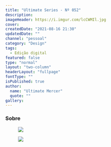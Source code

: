 ```yaml
---
title: "Ultimate Series - Nº 052"
description:
imageHeader: https://i.imgur.com/lcCWMIl.jpg
cover:
createdDate: "2021-08-16 21:30"
updatedDate: ""
channel: "pessoal"
category: "Design"
tags:
  - Edição digital
featured: false
type: "normal"
layout: "two-column"
headerLayout: "fullpage"
fontType: ""
isPublished: true
author:
  name: "Ultimate Mercer"
  quote: ""
gallery:
---
```


### Sobre
<figure>
	<img src="https://i.imgur.com/lcCWMIl.jpg" class="img-fluid mx-auto d-block mb-4" />
</figure>

<figure>
	<img src="https://i.imgur.com/wjMi4jZ.jpg" class="img-fluid mx-auto d-block mb-4" />
</figure>